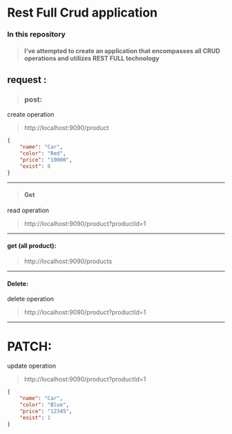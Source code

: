 # Rest Full Crud application 

### In this repository
> #### I’ve attempted to create an application that encompasses all CRUD operations and utilizes REST FULL technology


## request :

> ### post:
create operation
> http://localhost:9090/product
```JSON
{
    "name": "Car",
    "color": "Red",
    "price": "10000",
    "exist": 0
}
```
___

> #### Get 
read operation
> http://localhost:9090/product?productId=1 

___

#### get (all product):
> http://localhost:9090/products

___
#### Delete:
delete operation
> http://localhost:9090/product?productId=1 

___

# PATCH:
update operation
> http://localhost:9090/product?productId=1 

```JSON
{
    "name": "Car",
    "color": "Blue",
    "price": "12345",
    "exist": 1
}
```